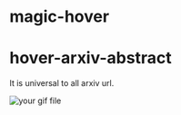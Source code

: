 # magic-hover

# hover-arxiv-abstract

It is universal to all arxiv url.

<img src="https://giphy.com/gifs/bhwIaNOG5ij0BNcs7Y" alt="your gif file">
